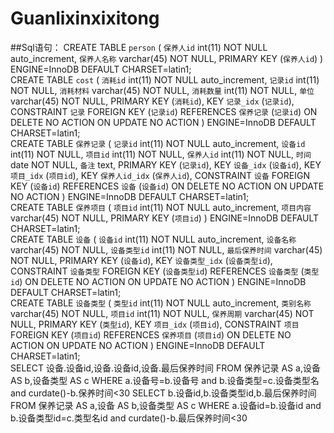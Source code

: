 # Guanlixinxixitong
##Sql语句：
CREATE TABLE `person` (
  `保养人id` int(11) NOT NULL auto_increment,
  `保养人名称` varchar(45) NOT NULL,
  PRIMARY KEY  (`保养人id`)
) ENGINE=InnoDB DEFAULT CHARSET=latin1;<br>
CREATE TABLE `cost` (
  `消耗id` int(11) NOT NULL auto_increment,
  `记录id` int(11) NOT NULL,
  `消耗材料` varchar(45) NOT NULL,
  `消耗数量` int(11) NOT NULL,
  `单位` varchar(45) NOT NULL,
  PRIMARY KEY  (`消耗id`),
  KEY `记录_idx` (`记录id`),
  CONSTRAINT `记录` FOREIGN KEY (`记录id`) REFERENCES `保养记录` (`记录id`) ON DELETE NO ACTION ON UPDATE NO ACTION
) ENGINE=InnoDB DEFAULT CHARSET=latin1;<br>
CREATE TABLE `保养记录` (
  `记录id` int(11) NOT NULL auto_increment,
  `设备id` int(11) NOT NULL,
  `项目id` int(11) NOT NULL,
  `保养人id` int(11) NOT NULL,
  `时间` date NOT NULL,
  `备注` text,
  PRIMARY KEY  (`记录id`),
  KEY `设备_idx` (`设备id`),
  KEY `项目_idx` (`项目id`),
  KEY `保养人id_idx` (`保养人id`),
  CONSTRAINT `设备` FOREIGN KEY (`设备id`) REFERENCES `设备` (`设备id`) ON DELETE NO ACTION ON UPDATE NO ACTION
) ENGINE=InnoDB DEFAULT CHARSET=latin1;<br>
CREATE TABLE `保养项目` (
  `项目id` int(11) NOT NULL auto_increment,
  `项目内容` varchar(45) NOT NULL,
  PRIMARY KEY  (`项目id`)
) ENGINE=InnoDB DEFAULT CHARSET=latin1;<br>
CREATE TABLE `设备` (
  `设备id` int(11) NOT NULL auto_increment,
  `设备名称` varchar(45) NOT NULL,
  `设备类型id` int(11) NOT NULL,
  `最后保养时间` varchar(45) NOT NULL,
  PRIMARY KEY  (`设备id`),
  KEY `设备类型_idx` (`设备类型id`),
  CONSTRAINT `设备类型` FOREIGN KEY (`设备类型id`) REFERENCES `设备类型` (`类型id`) ON DELETE NO ACTION ON UPDATE NO ACTION
) ENGINE=InnoDB DEFAULT CHARSET=latin1;<br>
CREATE TABLE `设备类型` (
  `类型id` int(11) NOT NULL auto_increment,
  `类别名称` varchar(45) NOT NULL,
  `项目id` int(11) NOT NULL,
  `保养周期` varchar(45) NOT NULL,
  PRIMARY KEY  (`类型id`),
  KEY `项目_idx` (`项目id`),
  CONSTRAINT `项目` FOREIGN KEY (`项目id`) REFERENCES `保养项目` (`项目id`) ON DELETE NO ACTION ON UPDATE NO ACTION
) ENGINE=InnoDB DEFAULT CHARSET=latin1;<br>
SELECT 设备.设备id,设备.设备id,设备.最后保养时间
 FROM 保养记录 AS a,设备 AS b,设备类型 AS c 
 WHERE a.设备号=b.设备号 
 and b.设备类型=c.设备类型名 
 and curdate()-b.保养时间<30
SELECT b.设备id,b.设备类型id,b.最后保养时间
 FROM 保养记录 AS a,设备 AS b,设备类型 AS c 
 WHERE a.设备id=b.设备id
 and b.设备类型id=c.类型名id
 and curdate()-b.最后保养时间<30
 
